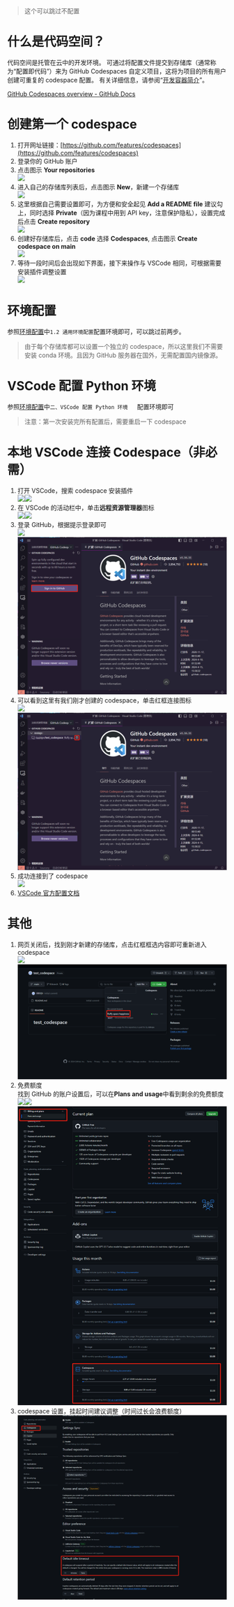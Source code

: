 > 这个可以跳过不配置
>

#  什么是代码空间？
代码空间是托管在云中的开发环境。 可通过将配置文件提交到存储库（通常称为“配置即代码”）来为 GitHub Codespaces 自定义项目，这将为项目的所有用户创建可重复的 codespace 配置。 有关详细信息，请参阅“[开发容器简介](https://docs.github.com/zh/codespaces/setting-up-your-project-for-codespaces/adding-a-dev-container-configuration/introduction-to-dev-containers)”。

[GitHub Codespaces overview - GitHub Docs](https://docs.github.com/en/codespaces/overview)

#  创建第一个 codespace
1. 打开网址链接：[https://github.com/features/codespaces](https://github.com/features/codespaces)
2. 登录你的 GitHub 账户
3. 点击图示 **Your repositories**  
![](https://cdn.nlark.com/yuque/0/2024/png/2639475/1735529099446-2a447e97-1616-42be-b665-3acd72dbbd31.png)
4. 进入自己的存储库列表后，点击图示 **New**，新建一个存储库  
![](https://cdn.nlark.com/yuque/0/2024/png/2639475/1735529143223-918da836-f523-426f-9406-c146578fd767.png)
5. 这里根据自己需要设置即可，为方便和安全起见 **Add a README file** 建议勾上，同时选择 **Private**（因为课程中用到 API key，注意保护隐私），设置完成后点击 **Create repository**  
![](https://cdn.nlark.com/yuque/0/2024/png/2639475/1735529188416-e42ab201-e269-4986-838b-4deed819b612.png)
6. 创建好存储库后，点击 **code** 选择 **Codespaces**, 点击图示 **Create codespace on main**  
![](https://cdn.nlark.com/yuque/0/2024/png/2639475/1735529233239-648f8f13-7555-45d8-964b-d6c5a48fc670.png)
7. 等待一段时间后会出现如下界面，接下来操作与 VSCode 相同，可根据需要安装插件调整设置  
![](https://cdn.nlark.com/yuque/0/2024/png/2639475/1735529308961-2726294f-4acf-4a76-8e32-39ef3b2392c8.png)

#  环境配置
参照[环境配置](https://www.yuque.com/qiaokate/su87gb/rzhmevuw6xl5sowv)中`1.2 通用环境配置`配置环境即可，可以跳过前两步。

> 由于每个存储库都可以设置一个独立的 codespace，所以这里我们不需要安装 conda 环境。且因为 GitHub 服务器在国外，无需配置国内镜像源。
>

# VSCode 配置 Python 环境
参照[环境配置](https://www.yuque.com/qiaokate/su87gb/rzhmevuw6xl5sowv)中`二、VSCode 配置 Python 环境  
`配置环境即可

> 注意：第一次安装完所有配置后，需要重启一下 codespace
>

# 本地 VSCode 连接 Codespace（非必需）
1. 打开 VSCode，搜索 codespace 安装插件  
![](../figures/C1-6-codespace_plugin.png)![](https://cdn.nlark.com/yuque/0/2024/png/2639475/1735529545489-1c2e8b28-1343-47ab-b47c-4c090e67190c.png)
2. 在 VSCode 的活动栏中，单击**远程资源管理器**图标  
![](../figures/C1-6-codespace_connect.png)![](https://cdn.nlark.com/yuque/0/2024/png/2639475/1735529601206-c7070f7c-0e68-41c8-8521-aeb8a6517d24.png)
3. 登录 GitHub，根据提示登录即可  
![](../figures/C1-6-GitHub_login.png)![](https://github.com/datawhalechina/llm-universe/raw/main/figures/C1-6-GitHub_login.png)
4. 可以看到这里有我们刚才创建的 codespace，单击红框连接图标  
![](../figures/C1-6-connect_codespace.png)![](https://github.com/datawhalechina/llm-universe/raw/main/figures/C1-6-connect_codespace.png)
5. 成功连接到了 codespace  
![](https://cdn.nlark.com/yuque/0/2024/png/2639475/1735529693436-b0a08509-147d-464e-a5be-1275dc99cdc4.png)
6. [VSCode 官方配置文档](https://docs.github.com/en/codespaces/developing-in-a-codespace/using-github-codespaces-in-visual-studio-code)

# 其他
1. 网页关闭后，找到刚才新建的存储库，点击红框框选内容即可重新进入 codespace  
![](../figures/C1-6-restart_codespace.png)![](https://github.com/datawhalechina/llm-universe/raw/main/figures/C1-6-restart_codespace.png)
2. 免费额度  
找到 GitHub 的账户设置后，可以在**Plans and usage**中看到剩余的免费额度  
![](../figures/C1-6-codespace_limit.png)![](https://cdn.nlark.com/yuque/0/2024/png/2639475/1735530079791-97ed984d-3f60-49ed-9900-f3aad061e0b2.png)![](https://github.com/datawhalechina/llm-universe/raw/main/figures/C1-6-codespace_limit.png)
3. codespace 设置，挂起时间建议调整（时间过长会浪费额度）  
![](https://github.com/datawhalechina/llm-universe/raw/main/figures/C1-6-codespace_setting.png)



